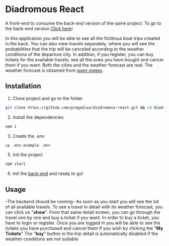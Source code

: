 # Diadromous React
A front-end to consume the back-end version of the same project. To go to the back-end version
[Click here](https://github.com/gregodiaz/diadromous-api)!

In this application you will be able to see all the fictitious boat trips created in the back. You can also view travels separately, where you will see the probabilities that the trip will be canceled according to the weather conditions of the departure city.
In addition, if you register, you can buy tickets for the available travels, see all the ones you have bought and cancel them if you want.
Both the cities and the weather forecast are real. The weather forecast is obtained from [open-meteo](https://open-meteo.com).


## Installation
1. Clone project and go to the folder
```bash
git clone https://github.com/gregodiaz/diadromous-react.git && cd diadromous-react
```
2. Install the dependencies 
```bash
npm i
```
3. Create the .env
```bash
cp .env.example .env
```
5. Init the project
```bash
npm start
```
6. Init the [back-end](https://github.com/gregodiaz/diadromous-api) and ready to go!


## Usage
-The backend should be running-
As soon as you start you will see the list of all available travels.
To see a travel in detail with its weather forecast, you can click on "**show**".
From that same detail screen, you can go through the travel one by one and buy a ticket if you want.
In order to buy a ticket, you have to login or register.
Once you are logged in you will be able to see the tickets you have purchased and cancel them if you wish by clicking the "**My Tickets**"
The "**buy**" button in the trip detail is automatically disabled if the weather conditions are not suitable

